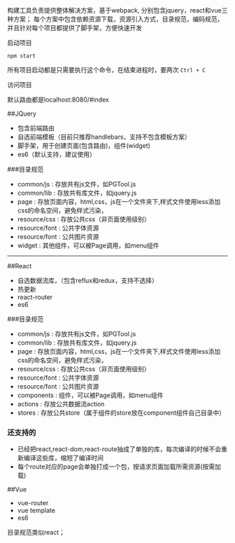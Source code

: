 构建工具负责提供整体解决方案，基于webpack, 分别包含jquery，react和vue三种方案；
每个方案中包含依赖资源下载，资源引入方式，目录规范，编码规范，并且针对每个项目都提供了脚手架，方便快速开发

启动项目
    
    npm start

所有项目启动都是只需要执行这个命令，在结束进程时，要两次 `Ctrl + C`  

访问项目

默认路由都是localhost:8080/#index 

##JQuery

 - 包含前端路由
 - 自选前端模板（目前只推荐handlebars，支持不包含模板方案）
 - 脚手架，用于创建页面(包含路由)，组件(widget)
 - es6（默认支持，建议使用）

 ###目录规范
 - common/js  : 存放共有js文件，如PGTool.js
 - common/lib : 存放共有库文件，如jquery.js
 - page : 存放页面内容，html,css，js在一个文件夹下,样式文件使用less添加css的命名空间，避免样式污染，
 - resource/css : 存放公共css（非页面使用级别）
 - resource/font : 公共字体资源
 - resource/font : 公共图片资源
 - widget : 其他组件，可以被Page调用，如menu组件

***


##React

  - 自选数据流库，（包含reflux和redux，支持不选择）
  - 热更新
  - react-router 
  - es6 

 ###目录规范
 - common/js  : 存放共有js文件，如PGTool.js
 - common/lib : 存放共有库文件，如jquery.js
 - page : 存放页面内容，html,css，js在一个文件夹下,样式文件使用less添加css的命名空间，避免样式污染，
 - resource/css : 存放公共css（非页面使用级别）
 - resource/font : 公共字体资源
 - resource/font : 公共图片资源
 - components : 组件，可以被Page调用，如menu组件
 - actions : 存放公共数据流action
 - stores  : 存放公共store（属于组件的store放在component组件自己目录中）
  

### 还支持的

- 已经把react,react-dom,react-route抽成了单独的库，每次编译的时候不会重新编译这些库，缩短了编译时间
- 每个route对应的page会单独打成一个包，按请求页面加载所需资源(按需加载)


##Vue

  - vue-router 
  - vue template  
  - es6
  
  目录规范类似react；





